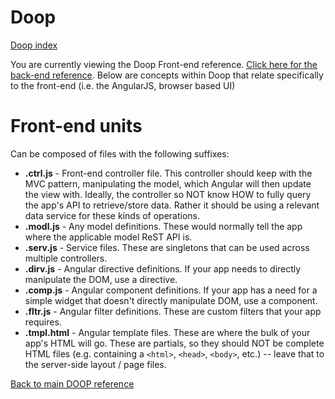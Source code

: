 Doop
====
[Doop index](README.md)

You are currently viewing the Doop Front-end reference. [Click here for the back-end reference](BACKEND.md). Below are concepts within Doop that relate specifically to the front-end (i.e. the AngularJS, browser based UI)


Front-end units
==============
Can be composed of files with the following suffixes:

* **.ctrl.js** - Front-end controller file. This controller should keep with the MVC pattern, manipulating the model, which Angular will then update the view with. Ideally, the controller so NOT know HOW to fully query the app's API to retrieve/store data. Rather it should be using a relevant data service for these kinds of operations.
* **.modl.js** - Any model definitions. These would normally tell the app where the applicable model ReST API is.
* **.serv.js** - Service files. These are singletons that can be used across multiple controllers.
* **.dirv.js** - Angular directive definitions. If your app needs to directly manipulate the DOM, use a directive.
* **.comp.js** - Angular component definitions. If your app has a need for a simple widget that doesn't directly manipulate DOM, use a component.
* **.fltr.js** - Angular filter definitions. These are custom filters that your app requires.
* **.tmpl.html** - Angular template files. These are where the bulk of your app's HTML will go. These are partials, so they should NOT be complete HTML files (e.g. containing a `<html>`, `<head>`, `<body>`, etc.) -- leave that to the server-side layout / page files.


[Back to main DOOP reference](README.md)
